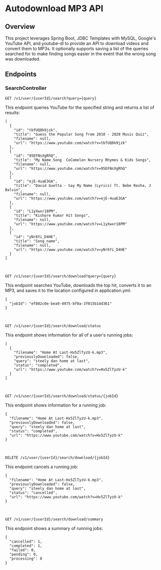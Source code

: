 # Autodownload MP3 API

## Overview

This project leverages Spring Boot, JDBC Templates with MySQL, Google's YouTube API, and youtube-dl to provide an API to download videos and convert them to MP3s. It optionally supports saving a list of the queries searched for to make finding songs easier in the event that the wrong song was downloaded.

## Endpoints

### SearchController
```
GET /v1/user/{userId}/search?query={query}
```
This endpoint queries YouTube for the specified string and returns a list of results:
```
[
  {
    "id": "tbfUQ8k9jzk",
    "title": "Guess the Popular Song from 2010 - 2020 Music Quiz",
    "filename": null,
    "url": "https://www.youtube.com/watch?v=tbfUQ8k9jzk"
  },
  {
    "id": "95EFNsXgRhQ",
    "title": "My Name Song  CoComelon Nursery Rhymes & Kids Songs",
    "filename": null,
    "url": "https://www.youtube.com/watch?v=95EFNsXgRhQ"
  },
  {
    "id": "ejE-4uaE3GA",
    "title": "David Guetta - Say My Name (Lyrics) ft. Bebe Rexha, J Balvin",
    "filename": null,
    "url": "https://www.youtube.com/watch?v=ejE-4uaE3GA"
  },
  {
    "id": "L1yXwxr18PM",
    "title": "Kishore Kumar Hit Songs",
    "filename": null,
    "url": "https://www.youtube.com/watch?v=L1yXwxr18PM"
  },
  {
    "id": "yNr6Yi_D4HE",
    "title": "Song name",
    "filename": null,
    "url": "https://www.youtube.com/watch?v=yNr6Yi_D4HE"
  }
]
```
&nbsp;
```
GET /v1/user/{userId}/search/download?query={query}
```
This endpoint searches YouTube, downloads the top hit, converts it to an MP3, and saves it to the location configured in application.yml:
```
{
  "jobId": "ef802c0e-bea9-4975-bf0a-3f015b14d361"
}
```
&nbsp;
```
GET /v1/user/{userId}/search/download/status
```
This endpoint shows information for all of a user's running jobs:
```
[
  {
    "filename": "Home At Last-Hx5ZlTyzU-k.mp3",
    "previouslyDownloaded": false,
    "query": "steely dan home at last",
    "status": "completed",
    "url": "https://www.youtube.com/watch?v=Hx5ZlTyzU-k"
  }
]
```
&nbsp;
```
GET /v1/user/{userId}/search/download/status/{jobId}
```
This endpoint shows information for a running job:
```
{
  "filename": "Home At Last-Hx5ZlTyzU-k.mp3",
  "previouslyDownloaded": false,
  "query": "steely dan home at last",
  "status": "completed",
  "url": "https://www.youtube.com/watch?v=Hx5ZlTyzU-k"
}
```
&nbsp;
```
DELETE /v1/user/{userId}/search/download/{jobId}
```
This endpoint cancels a running job:
```
{
  "filename": "Home At Last-Hx5ZlTyzU-k.mp3",
  "previouslyDownloaded": false,
  "query": "steely dan home at last",
  "status": "cancelled",
  "url": "https://www.youtube.com/watch?v=Hx5ZlTyzU-k"
}
```
&nbsp;
```
GET /v1/user/{userId}/search/download/summary
```
This endpoint shows a summary of running jobs:
```
{
  "cancelled": 1,
  "completed": 1,
  "failed": 0,
  "pending": 0,
  "processing": 0
}
```
&nbsp;
